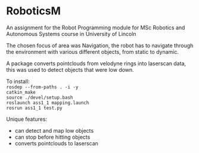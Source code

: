 # RoboticsM

An assignment for the Robot Programming module for MSc Robotics and Autonomous Systems course in University of Lincoln

The chosen focus of area was Navigation, the robot has to navigate through the environment with various different objects, from static to dynamic.

A package converts pointclouds from velodyne rings into laserscan data, this was used to detect objects that were low down.

To install:  
`rosdep --from-paths . -i -y`  
`catkin_make`  
`source ./devel/setup.bash`  
`roslaunch ass1_1 mapping.launch`  
`rosrun ass1_1 test.py`  

Unique features:  
 - can detect and map low objects
 - can stop before hitting objects
 - converts pointclouds to laserscan
